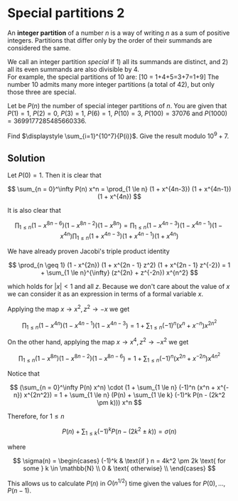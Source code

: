 # Special partitions 2

An <b>integer partition</b> of a number $n$ is a way of writing $n$ as a sum of positive integers. Partitions that differ only by the order of their summands are considered the same.

We call an integer partition <i>special</i> if 1) all its summands are distinct, and 2) all its even summands are also divisible by 4. <br />For example, the special partitions of $10$ are: \[10 = 1+4+5=3+7=1+9\]
The number $10$ admits many more integer partitions (a total of 42), but only those three are special.

Let be $P(n)$ the number of special integer partitions of $n$. You are given that $P(1) = 1$, $P(2) = 0$, $P(3) = 1$, $P(6) = 1$, $P(10)=3$, $P(100) = 37076$ and $P(1000)=3699177285485660336$.

Find $\displaystyle \sum_{i=1}^{10^7}{P(i)}$. Give the result modulo $10^9+7$.

## Solution

Let $P(0) = 1$. Then it is clear that

$$
\sum_{n = 0}^\infty P(n) x^n = \prod_{1 \le n} (1 + x^{4n-3}) (1 + x^{4n-1}) (1 + x^{4n})
$$

It is also clear that

$$
\prod_{1 \le n} (1 - x^{8n-6}) (1 - x^{8n-2}) (1 - x^{8n})
= \prod_{1 \le n} (1 - x^{4n-3}) (1 - x^{4n-1}) (1 - x^{4n}) \prod_{1 \le n} (1 + x^{4n-3}) (1 + x^{4n-1}) (1 + x^{4n})
$$

We have already proven Jacobi's triple product identity

$$
\prod_{n \geq 1} (1 - x^{2n}) (1 + x^{2n - 1} z^2) (1 + x^{2n - 1} z^{-2}) = 1 + \sum_{1 \le n}^{\infty} (z^{2n} + z^{-2n}) x^{n^2}
$$

which holds for $|x| < 1$ and all $z$. Because we don't care about the value of $x$ we can consider it as an expression in terms of a formal variable $x$.

Applying the map $x \rightarrow x^2, z^2 \rightarrow -x$ we get

$$
\prod_{1 \le n} (1 - x^{4n}) (1 - x^{4n-1}) (1 - x^{4n-3})
= 1 + \sum_{1 \le n} (-1)^n (x^n + x^{-n}) x^{2n^2}
$$

On the other hand, applying the map $x \rightarrow x^4, z^2 \rightarrow -x^2$ we get

$$
\prod_{1 \le n} (1 - x^{8n}) (1 - x^{8n-2}) (1 - x^{8n-6})
= 1 + \sum_{1 \le n} (-1)^n (x^{2n} + x^{-2n}) x^{4n^2}
$$

Notice that

$$
(\sum_{n = 0}^\infty P(n) x^n) \cdot (1 + \sum_{1 \le n} (-1)^n (x^n + x^{-n}) x^{2n^2}) = 1 + \sum_{1 \le n} (P(n) + \sum_{1 \le k} (-1)^k P(n - (2k^2 \pm k))) x^n
$$

Therefore, for $1 \le n$

$$
P(n) + \sum_{1 \le k} (-1)^k P(n - (2k^2 \pm k)) = \sigma(n)
$$

where

$$
\sigma(n) =
\begin{cases}
(-1)^k & \text{if } n = 4k^2 \pm 2k \text{ for some } k \in \mathbb{N} \\
0 & \text{ otherwise} \\
\end{cases}
$$

This allows us to calculate $P(n)$ in $O(n^{1/2})$ time given the values for $P(0), \dots, P(n-1)$.